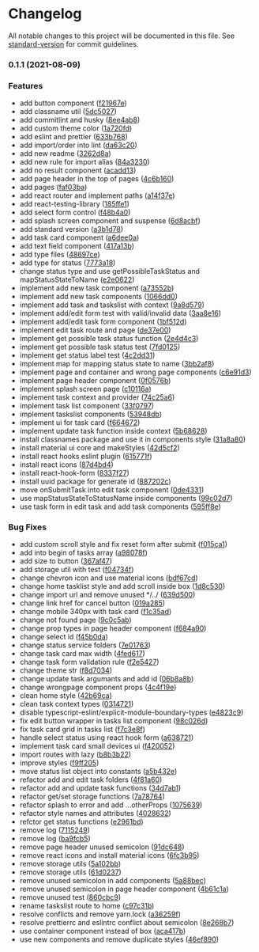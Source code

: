 # Changelog

All notable changes to this project will be documented in this file. See [standard-version](https://github.com/conventional-changelog/standard-version) for commit guidelines.

### 0.1.1 (2021-08-09)

### Features

- add button component ([f21967e](https://gitlab.com/idin.khayami/rechat-frontend-challenge/commit/f21967e10a88f148e1fc56b8a4c91eeea9281576))
- add classname util ([5dc5027](https://gitlab.com/idin.khayami/rechat-frontend-challenge/commit/5dc50273e0bf6e8ae4c2e50d10d58220b4cec9d0))
- add commitlint and husky ([8ee4ab8](https://gitlab.com/idin.khayami/rechat-frontend-challenge/commit/8ee4ab84e5590a3b62f4fbcc7e21796eba798708))
- add custom theme color ([1a720fd](https://gitlab.com/idin.khayami/rechat-frontend-challenge/commit/1a720fd4937a04a7b5c563d075b9b6fe80aaf296))
- add eslint and prettier ([633b768](https://gitlab.com/idin.khayami/rechat-frontend-challenge/commit/633b7681df05e0e16c98b349a1275fe948351f9d))
- add import/order into lint ([da63c20](https://gitlab.com/idin.khayami/rechat-frontend-challenge/commit/da63c20eec76dad4df8cee53718c59191def4f69))
- add new readme ([3262d8a](https://gitlab.com/idin.khayami/rechat-frontend-challenge/commit/3262d8ab43234b80af6263bd228841efe08ef79d))
- add new rule for import alias ([84a3230](https://gitlab.com/idin.khayami/rechat-frontend-challenge/commit/84a32305b2bc2af05fad28c7d0e319d22c936451))
- add no result component ([acadd13](https://gitlab.com/idin.khayami/rechat-frontend-challenge/commit/acadd13acd993dab71a2e544037299472a30ddf7))
- add page header in the top of pages ([4c6b160](https://gitlab.com/idin.khayami/rechat-frontend-challenge/commit/4c6b160bcc766a3d0c8d87d4323fc6985ba5e59f))
- add pages ([faf03ba](https://gitlab.com/idin.khayami/rechat-frontend-challenge/commit/faf03ba69fe248b2de200b5a7c98a3ff231a4a4d))
- add react router and implement paths ([a14f37e](https://gitlab.com/idin.khayami/rechat-frontend-challenge/commit/a14f37ef7a33587f9525212a6987a55b5045e578))
- add react-testing-library ([185ffe1](https://gitlab.com/idin.khayami/rechat-frontend-challenge/commit/185ffe10e435bb56fa9f5da5a50d590450beb743))
- add select form control ([f48b4a0](https://gitlab.com/idin.khayami/rechat-frontend-challenge/commit/f48b4a058f954e6e2595a75d78fd2acce9a6c543))
- add splash screen component and suspense ([6d8acbf](https://gitlab.com/idin.khayami/rechat-frontend-challenge/commit/6d8acbf5c6857e293c17e2389e0d03bb5dc8448a))
- add standard version ([a3b1d78](https://gitlab.com/idin.khayami/rechat-frontend-challenge/commit/a3b1d78050c5e9747f1b08de79a413dfb6d9dff7))
- add task card component ([a6dee0a](https://gitlab.com/idin.khayami/rechat-frontend-challenge/commit/a6dee0a3f632e3d4c17a5a81561273bd9b4e706b))
- add text field component ([417a13b](https://gitlab.com/idin.khayami/rechat-frontend-challenge/commit/417a13ba42c38e02605a8ffdf271b3dea405c2f6))
- add type files ([48697ce](https://gitlab.com/idin.khayami/rechat-frontend-challenge/commit/48697cea2816f1f4f2175354ac0f9c4d6f68c7d9))
- add type for status ([7773a18](https://gitlab.com/idin.khayami/rechat-frontend-challenge/commit/7773a185090b04cc0649749c3f7ccae9115e61aa))
- change status type and use getPossibleTaskStatus and mapStatusStateToName ([e2e0622](https://gitlab.com/idin.khayami/rechat-frontend-challenge/commit/e2e0622b53d87559c49b7cd9f6688151510de7a2))
- implement add new task component ([a73552b](https://gitlab.com/idin.khayami/rechat-frontend-challenge/commit/a73552bdd2d1703895c61d8dc51cfac977b5d780))
- implement add new task components ([1066dd0](https://gitlab.com/idin.khayami/rechat-frontend-challenge/commit/1066dd09756aad515f72e9101621f89007fadfd5))
- implement add task and taskslist with context ([9a8d579](https://gitlab.com/idin.khayami/rechat-frontend-challenge/commit/9a8d5795196761d236da5ab2fb7e0191c4277215))
- implement add/edit form test with valid/invalid data ([3aa8e16](https://gitlab.com/idin.khayami/rechat-frontend-challenge/commit/3aa8e167b112ac2d2220996b9294879302dd10b2))
- implement add/edit task form component ([1bf512d](https://gitlab.com/idin.khayami/rechat-frontend-challenge/commit/1bf512d79b2dc360d5e98867036a04d4bec153ae))
- implement edit task route and page ([de37e00](https://gitlab.com/idin.khayami/rechat-frontend-challenge/commit/de37e00e6d17142b147252d381cf30a29253c605))
- implement get possible task status function ([2e4d4c3](https://gitlab.com/idin.khayami/rechat-frontend-challenge/commit/2e4d4c34a4bb16cfeaa377ea8fdcd459d197c9d7))
- implement get possible task status test ([7fd0125](https://gitlab.com/idin.khayami/rechat-frontend-challenge/commit/7fd012525ff082f3f991cd9e3d945679424db6aa))
- implement get status label test ([4c2dd31](https://gitlab.com/idin.khayami/rechat-frontend-challenge/commit/4c2dd3115018a13910fec4d878c662b16bb19614))
- implement map for mapping status state to name ([3bb2af8](https://gitlab.com/idin.khayami/rechat-frontend-challenge/commit/3bb2af878ab994949f9173a73f4f55831197c4e1))
- implement page and container and wrong page components ([c6e91d3](https://gitlab.com/idin.khayami/rechat-frontend-challenge/commit/c6e91d396ed6ae6b9a87ca98bb3ce04691a99053))
- implement page header component ([0f0576b](https://gitlab.com/idin.khayami/rechat-frontend-challenge/commit/0f0576bf0a1eca6127f7f969ae63f5714f5c698b))
- implement splash screen page ([c10116a](https://gitlab.com/idin.khayami/rechat-frontend-challenge/commit/c10116aaa0edc1d44d7b1ef0c094d4acefc7da35))
- implement task context and provider ([74c25a6](https://gitlab.com/idin.khayami/rechat-frontend-challenge/commit/74c25a63303fa9aaa2616ff2105577b38b84ed86))
- implement task list component ([33f0797](https://gitlab.com/idin.khayami/rechat-frontend-challenge/commit/33f0797a74e825b2770162bc404d63922450fb03))
- implement taskslist components ([53948db](https://gitlab.com/idin.khayami/rechat-frontend-challenge/commit/53948db68ab04487de849a8acfa9c3bce03b70b6))
- implement ui for task card ([f664672](https://gitlab.com/idin.khayami/rechat-frontend-challenge/commit/f66467263e43a8ddc80e0966c76117533b91bbd7))
- implement update task function inside context ([5b68628](https://gitlab.com/idin.khayami/rechat-frontend-challenge/commit/5b686289197cd7496bfbd6612cfedb6d7e265e7f))
- install classnames package and use it in components style ([31a8a80](https://gitlab.com/idin.khayami/rechat-frontend-challenge/commit/31a8a80f07cfa6aead0ec70716c55cf35c8c21f8))
- install material ui core and makeStyles ([42d5cf2](https://gitlab.com/idin.khayami/rechat-frontend-challenge/commit/42d5cf2247d0abbccb1b83c883e3af18b02424d9))
- install react hooks eslint plugin ([615771f](https://gitlab.com/idin.khayami/rechat-frontend-challenge/commit/615771fa2657dfbf09ce556539f4a5506a807e25))
- install react icons ([87d4bd4](https://gitlab.com/idin.khayami/rechat-frontend-challenge/commit/87d4bd413d70170636b39476cb62125c75f5f715))
- install react-hook-form ([8337f27](https://gitlab.com/idin.khayami/rechat-frontend-challenge/commit/8337f272ea937a39316dd47293f0c83518432e90))
- install uuid package for generate id ([887202c](https://gitlab.com/idin.khayami/rechat-frontend-challenge/commit/887202c446b21a0bb81f16293f22806f8910003a))
- move onSubmitTask into edit task component ([0de4331](https://gitlab.com/idin.khayami/rechat-frontend-challenge/commit/0de43312575f5c54602ef12dfb78204937bf697a))
- use mapStatusStateToStatusName inside components ([99c02d7](https://gitlab.com/idin.khayami/rechat-frontend-challenge/commit/99c02d7628324fbeedd8315cc9e9cf1fd2131392))
- use task form in edit task and add task components ([595ff8e](https://gitlab.com/idin.khayami/rechat-frontend-challenge/commit/595ff8e2994f52394b97b2ba64e1f93f6de6dc95))

### Bug Fixes

- add custom scroll style and fix reset form after submit ([f015ca1](https://gitlab.com/idin.khayami/rechat-frontend-challenge/commit/f015ca17301a0063b4130dc6b359b1cfb1da0d48))
- add into begin of tasks array ([a98078f](https://gitlab.com/idin.khayami/rechat-frontend-challenge/commit/a98078f5e32656961280cf4f9fc33060d584b083))
- add size to button ([367af47](https://gitlab.com/idin.khayami/rechat-frontend-challenge/commit/367af472a4561d3354a3dab87a72ab67c2e75eed))
- add storage util with test ([f04734f](https://gitlab.com/idin.khayami/rechat-frontend-challenge/commit/f04734fc798c4187a146d9e42655c0ec6ac3a912))
- change chevron icon and use material icons ([bdf67cd](https://gitlab.com/idin.khayami/rechat-frontend-challenge/commit/bdf67cd4bd7b6286ff30d1022bfc51f57a113197))
- change home tasklist style and add scroll inside box ([1d8c530](https://gitlab.com/idin.khayami/rechat-frontend-challenge/commit/1d8c530f4446dd996179fba9440517a30d2239e7))
- change import url and remove unused \*/../ ([639d500](https://gitlab.com/idin.khayami/rechat-frontend-challenge/commit/639d5006116c4ad312f3f9eca55f71c1de214bc6))
- change link href for cancel button ([019a285](https://gitlab.com/idin.khayami/rechat-frontend-challenge/commit/019a285850ff4b4d2ce00c91e294a8de6acdcbf9))
- change mobile 340px with task card ([f1c35ad](https://gitlab.com/idin.khayami/rechat-frontend-challenge/commit/f1c35ad5c40e1f5ed784ad06668818649d6b68e0))
- change not found page ([9c0c5ab](https://gitlab.com/idin.khayami/rechat-frontend-challenge/commit/9c0c5abf10990a08a639bbf7b21f8c0cd5d26177))
- change prop types in page header component ([f684a90](https://gitlab.com/idin.khayami/rechat-frontend-challenge/commit/f684a90a2e8f619de818cc34f58851d21d1f6f17))
- change select id ([f45b0da](https://gitlab.com/idin.khayami/rechat-frontend-challenge/commit/f45b0da8606ea667b2434f78c80a88a373b17c77))
- change status service folders ([7e01763](https://gitlab.com/idin.khayami/rechat-frontend-challenge/commit/7e01763ab7fb0ca1632ba203b3886babe588e098))
- change task card max width ([4fed617](https://gitlab.com/idin.khayami/rechat-frontend-challenge/commit/4fed61760acd82c9bdd4222d5908ceb7a45baaf5))
- change task form validation rule ([f2e5427](https://gitlab.com/idin.khayami/rechat-frontend-challenge/commit/f2e54274ab25c2fb5d925c086e4de004ae4d9837))
- change theme str ([f8d7034](https://gitlab.com/idin.khayami/rechat-frontend-challenge/commit/f8d70346130cc0a36b4f709933b3904da4d51ece))
- change update task argumants and add id ([06b8a8b](https://gitlab.com/idin.khayami/rechat-frontend-challenge/commit/06b8a8b6d0d093349783db36088ddc719087f7fc))
- change wrongpage component props ([4c4f19e](https://gitlab.com/idin.khayami/rechat-frontend-challenge/commit/4c4f19e2e592d463191e9f653b7759d384bddb7e))
- clean home style ([42b69ca](https://gitlab.com/idin.khayami/rechat-frontend-challenge/commit/42b69cace6bc8b7663473ad97a6b06e5f1e19b47))
- clean task context types ([0314721](https://gitlab.com/idin.khayami/rechat-frontend-challenge/commit/03147215c6038febe8809605c6c0c82184852b4c))
- disable typescript-eslint/explicit-module-boundary-types ([e4823c9](https://gitlab.com/idin.khayami/rechat-frontend-challenge/commit/e4823c9b92fbb3f1e06d0bba60f529e3697fb766))
- fix edit button wrapper in tasks list component ([98c026d](https://gitlab.com/idin.khayami/rechat-frontend-challenge/commit/98c026d8579d63ba4b06a114b09fb18006d5f2cb))
- fix task card grid in tasks list ([f7c3e8f](https://gitlab.com/idin.khayami/rechat-frontend-challenge/commit/f7c3e8f955169e9a1b001042f10106ee6fed6a90))
- handle select status using react hook form ([a638721](https://gitlab.com/idin.khayami/rechat-frontend-challenge/commit/a638721d785ceef4faaf93399206c121a2543f48))
- implement task card small devices ui ([f420052](https://gitlab.com/idin.khayami/rechat-frontend-challenge/commit/f4200525c8c3995c9640d1c4e7e6aa3010f5ebd6))
- import routes with lazy ([b8b3b22](https://gitlab.com/idin.khayami/rechat-frontend-challenge/commit/b8b3b22c315f11af8826af2f7d188dc401eb62ee))
- improve styles ([f9ff205](https://gitlab.com/idin.khayami/rechat-frontend-challenge/commit/f9ff205b53716fd77223ca539b5b8699a3f092c0))
- move status list object into constants ([a5b432e](https://gitlab.com/idin.khayami/rechat-frontend-challenge/commit/a5b432e6a2758518e5cf10efe6825e25685084b5))
- refactor add and edit task folders ([4f81a60](https://gitlab.com/idin.khayami/rechat-frontend-challenge/commit/4f81a603787470a02720db17e50b3fb9abec15e4))
- refactor add and update task functions ([34d7ab1](https://gitlab.com/idin.khayami/rechat-frontend-challenge/commit/34d7ab180e88d2ee2c836d1b85ac2020d916d62c))
- refactor get/set storage functions ([7a78764](https://gitlab.com/idin.khayami/rechat-frontend-challenge/commit/7a78764eb20869d5ba12de5c525eb3b08dbcc7f6))
- refactor splash to error and add ...otherProps ([1075639](https://gitlab.com/idin.khayami/rechat-frontend-challenge/commit/10756396855a1e9a8af39b20146e404a0eb34b11))
- refactor style names and attributes ([4028632](https://gitlab.com/idin.khayami/rechat-frontend-challenge/commit/40286326f6d402b37918f246aecda17b6b532976))
- refctor get status functions ([e2961bd](https://gitlab.com/idin.khayami/rechat-frontend-challenge/commit/e2961bdf91cd2cc19c710c003cfe0a0acb18ab9d))
- remove log ([7115249](https://gitlab.com/idin.khayami/rechat-frontend-challenge/commit/7115249e0b0c9773de57be438bc0616f62bc6ea5))
- remove log ([ba9fcb5](https://gitlab.com/idin.khayami/rechat-frontend-challenge/commit/ba9fcb53c5a682f064c9cac6e9dace709f56746b))
- remove page header unused semicolon ([91dc648](https://gitlab.com/idin.khayami/rechat-frontend-challenge/commit/91dc64833ded0f8f5908901b21ca0b5c4b18a432))
- remove react icons and install material icons ([6fc3b95](https://gitlab.com/idin.khayami/rechat-frontend-challenge/commit/6fc3b9538bf2be3252cd259836e8b40d1962cee8))
- remove storage utils ([5a102bb](https://gitlab.com/idin.khayami/rechat-frontend-challenge/commit/5a102bbce101ae816a345d6102be187bbe15cf24))
- remove storage utils ([61d0237](https://gitlab.com/idin.khayami/rechat-frontend-challenge/commit/61d02372ac7c33afbed42cd07b4367299d69f4b2))
- remove unused semicolon in add components ([5a88bec](https://gitlab.com/idin.khayami/rechat-frontend-challenge/commit/5a88beccc9976210f53da0b454445f11ad96f854))
- remove unused semicolon in page header component ([4b61c1a](https://gitlab.com/idin.khayami/rechat-frontend-challenge/commit/4b61c1aab90addbf9e354f17d459f057cd7952dc))
- remove unused test ([860cbc9](https://gitlab.com/idin.khayami/rechat-frontend-challenge/commit/860cbc9095ebe73240c1550815ad0fc6147b4bae))
- rename taskslist route to home ([c97c31b](https://gitlab.com/idin.khayami/rechat-frontend-challenge/commit/c97c31b59821443c82595e160e1a5383bb4e2a24))
- resolve conflicts and remove yarn.lock ([a36259f](https://gitlab.com/idin.khayami/rechat-frontend-challenge/commit/a36259f652efa9da5109ec4ba5534340f51f892c))
- resolve prettierrc and eslintrc conflict about semicolon ([8e268b7](https://gitlab.com/idin.khayami/rechat-frontend-challenge/commit/8e268b7daf450e7a8edfe9e02bb3336c548c1fb4))
- use container component instead of box ([aca417b](https://gitlab.com/idin.khayami/rechat-frontend-challenge/commit/aca417b79cb44838ccd42b656db5937ebf824bd2))
- use new components and remove duplicate styles ([46ef890](https://gitlab.com/idin.khayami/rechat-frontend-challenge/commit/46ef8905f15baf19f1a1d460e8ad0ae52f8543da))
